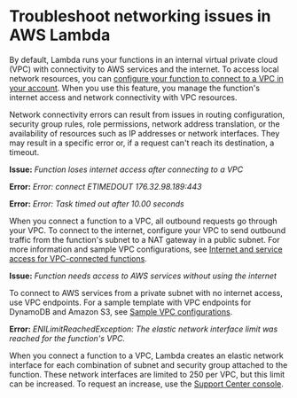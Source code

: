 # Troubleshoot networking issues in AWS Lambda<a name="troubleshooting-networking"></a>

By default, Lambda runs your functions in an internal virtual private cloud \(VPC\) with connectivity to AWS services and the internet\. To access local network resources, you can [configure your function to connect to a VPC in your account](configuration-vpc.md)\. When you use this feature, you manage the function's internet access and network connectivity with VPC resources\.

Network connectivity errors can result from issues in routing configuration, security group rules, role permissions, network address translation, or the availability of resources such as IP addresses or network interfaces\. They may result in a specific error or, if a request can't reach its destination, a timeout\.

**Issue:** *Function loses internet access after connecting to a VPC*

**Error:** *Error: connect ETIMEDOUT 176\.32\.98\.189:443*

**Error:** *Error: Task timed out after 10\.00 seconds*

When you connect a function to a VPC, all outbound requests go through your VPC\. To connect to the internet, configure your VPC to send outbound traffic from the function's subnet to a NAT gateway in a public subnet\. For more information and sample VPC configurations, see [Internet and service access for VPC\-connected functions](configuration-vpc.md#vpc-internet)\.

**Issue:** *Function needs access to AWS services without using the internet*

To connect to AWS services from a private subnet with no internet access, use VPC endpoints\. For a sample template with VPC endpoints for DynamoDB and Amazon S3, see [Sample VPC configurations](configuration-vpc.md#vpc-samples)\.

**Error:** *ENILimitReachedException: The elastic network interface limit was reached for the function's VPC\.*

When you connect a function to a VPC, Lambda creates an elastic network interface for each combination of subnet and security group attached to the function\. These network interfaces are limited to 250 per VPC, but this limit can be increased\. To request an increase, use the [Support Center console](https://console.aws.amazon.com/support/v1#/case/create?issueType=service-limit-increase)\.